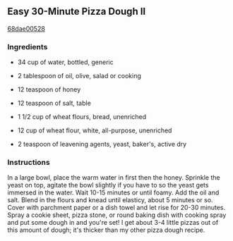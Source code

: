 ## Easy 30-Minute Pizza Dough II

[68dae00528](http://www.food.com/recipe/easy-30-minute-pizza-dough-ii-421634)

### Ingredients

 - 34 cup of water, bottled, generic

 - 2 tablespoon of oil, olive, salad or cooking

 - 12 teaspoon of honey

 - 12 teaspoon of salt, table

 - 1 1/2 cup of wheat flours, bread, unenriched

 - 12 cup of wheat flour, white, all-purpose, unenriched

 - 2 teaspoon of leavening agents, yeast, baker's, active dry

### Instructions

In a large bowl, place the warm water in first then the honey. Sprinkle the yeast on top, agitate the bowl slightly if you have to so the yeast gets immersed in the water. Wait 10-15 minutes or until foamy. Add the oil and salt. Blend in the flours and knead until elasticy, about 5 minutes or so. Cover with parchment paper or a dish towel and let rise for 20-30 minutes. Spray a cookie sheet, pizza stone, or round baking dish with cooking spray and put some dough in and you're set! I get about 3-4 little pizzas out of this amount of dough; it's thicker than my other pizza dough recipe.